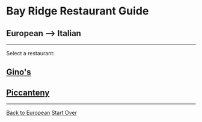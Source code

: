 # Bay Ridge Restaurant Guide
## European --> Italian
---
Select a restaurant:
## [Gino's](https://www.ginosbayridge.com/)
## [Piccanteny](https://piccanteny.com/)
---
[Back to European](../european/european.md)
[Start Over](../home.md)
